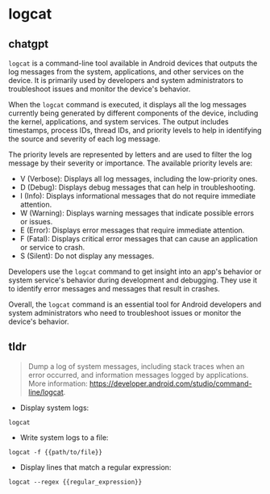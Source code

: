 # logcat 
## chatgpt 
`logcat` is a command-line tool available in Android devices that outputs the log messages from the system, applications, and other services on the device. It is primarily used by developers and system administrators to troubleshoot issues and monitor the device's behavior.

When the `logcat` command is executed, it displays all the log messages currently being generated by different components of the device, including the kernel, applications, and system services. The output includes timestamps, process IDs, thread IDs, and priority levels to help in identifying the source and severity of each log message.

The priority levels are represented by letters and are used to filter the log message by their severity or importance. The available priority levels are:

- V (Verbose): Displays all log messages, including the low-priority ones.
- D (Debug): Displays debug messages that can help in troubleshooting.
- I (Info): Displays informational messages that do not require immediate attention.
- W (Warning): Displays warning messages that indicate possible errors or issues.
- E (Error): Displays error messages that require immediate attention.
- F (Fatal): Displays critical error messages that can cause an application or service to crash.
- S (Silent): Do not display any messages. 

Developers use the `logcat` command to get insight into an app's behavior or system service's behavior during development and debugging. They use it to identify error messages and messages that result in crashes.

Overall, the `logcat` command is an essential tool for Android developers and system administrators who need to troubleshoot issues or monitor the device's behavior. 

## tldr 
 
> Dump a log of system messages, including stack traces when an error occurred, and information messages logged by applications.
> More information: <https://developer.android.com/studio/command-line/logcat>.

- Display system logs:

`logcat`

- Write system logs to a file:

`logcat -f {{path/to/file}}`

- Display lines that match a regular expression:

`logcat --regex {{regular_expression}}`
